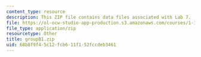 ```yaml
---
content_type: resource
description: This ZIP file contains data files associated with Lab 7.
file: https://ol-ocw-studio-app-production.s3.amazonaws.com/courses/1-103-civil-engineering-materials-laboratory-spring-2004/68b8f9f45c12fcb611f152fccdeb3461_groupB1.zip
file_type: application/zip
resourcetype: Other
title: groupB1.zip
uid: 68b8f9f4-5c12-fcb6-11f1-52fccdeb3461
---
```

